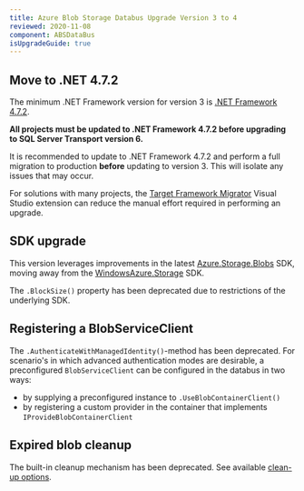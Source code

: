 ```yaml
---
title: Azure Blob Storage Databus Upgrade Version 3 to 4
reviewed: 2020-11-08
component: ABSDataBus
isUpgradeGuide: true
---
```


## Move to .NET 4.7.2

The minimum .NET Framework version for version 3 is [.NET Framework 4.7.2](https://dotnet.microsoft.com/download/dotnet-framework/net472).

**All projects must be updated to .NET Framework 4.7.2 before upgrading to SQL Server Transport version 6.**

It is recommended to update to .NET Framework 4.7.2 and perform a full migration to production **before** updating to version 3. This will isolate any issues that may occur.

For solutions with many projects, the [Target Framework Migrator](https://marketplace.visualstudio.com/items?itemName=PavelSamokha.TargetFrameworkMigrator) Visual Studio extension can reduce the manual effort required in performing an upgrade.

## SDK upgrade

This version leverages improvements in the latest [Azure.Storage.Blobs](https://www.nuget.org/packages/Azure.Storage.Blobs) SDK, moving away from the [WindowsAzure.Storage](https://www.nuget.org/packages/WindowsAzure.Storage/) SDK.

The `.BlockSize()` property has been deprecated due to restrictions of the underlying SDK.

## Registering a BlobServiceClient

The `.AuthenticateWithManagedIdentity()`-method has been deprecated. 
For scenario's in which advanced authentication modes are desirable, a preconfigured `BlobServiceClient` can be configured in the databus in two ways:
- by supplying a preconfigured instance to `.UseBlobContainerClient()`
- by registering a custom provider in the container that implements `IProvideBlobContainerClient` 

## Expired blob cleanup

The built-in cleanup mechanism has been deprecated. See available [clean-up options](/nservicebus/messaging/databus/azure-blob-storage.md?version=absdatabus_4#cleanup-strategies).
